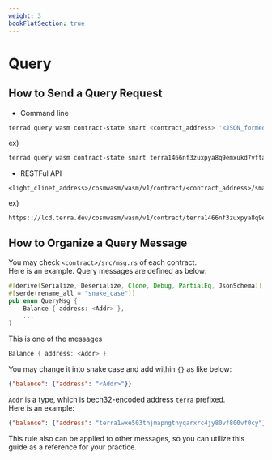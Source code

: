 ```yaml
---
weight: 3
bookFlatSection: true
---
```


# Query

## How to Send a Query Request

- Command line
```bash
terrad query wasm contract-state smart <contract_address> '<JSON_formed_message>'
```
ex)

```bash
terrad query wasm contract-state smart terra1466nf3zuxpya8q9emxukd7vftaf6h4psr0a07srl5zw74zh84yjqxl5qul '{"pairs":{}}'
```

- RESTFul API
```URL
<light_clinet_address>/cosmwasm/wasm/v1/contract/<contract_address>/smart/<JSON_formed_message_with_base64>
```

ex)

```URL
https:://lcd.terra.dev/cosmwasm/wasm/v1/contract/terra1466nf3zuxpya8q9emxukd7vftaf6h4psr0a07srl5zw74zh84yjqxl5qul/smart/eyJwYWlycyI6e319
```

## How to Organize a Query Message

You may check `<contract>/src/msg.rs` of each contract. <br/>
Here is an example. Query messages are defined as below:

```rust
#[derive(Serialize, Deserialize, Clone, Debug, PartialEq, JsonSchema)]
#[serde(rename_all = "snake_case")]
pub enum QueryMsg {
    Balance { address: <Addr> },
    ...
}
```

This is one of the messages
```rust
Balance { address: <Addr> }
```

You may change it into snake case and add within `{}` as like below:
```json
{"balance": {"address": "<Addr>"}}
```

`Addr` is a type, which is bech32-encoded address `terra` prefixed.<br />
Here is an example:
```json
{"balance": {"address": "terra1wxe503thjmapngtnyqarxrc4jy80vf800vf0cy"}}
```

This rule also can be applied to other messages, so you can utilize this guide as a reference for your practice.
